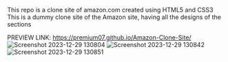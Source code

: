This repo is a clone site of amazon.com created using HTML5 and CSS3
This is a dummy clone site of the Amazon site, having all the designs of the sections

PREVIEW LINK: https://premium07.github.io/Amazon-Clone-Site/
![Screenshot 2023-12-29 130804](https://github.com/Premium07/Amazon-Clone-Site/assets/88884106/6c6119a9-e3c6-4389-9efe-eb5297f0b391)
![Screenshot 2023-12-29 130842](https://github.com/Premium07/Amazon-Clone-Site/assets/88884106/eece66c6-df62-4cdf-b906-01f0fdf46204)
![Screenshot 2023-12-29 130851](https://github.com/Premium07/Amazon-Clone-Site/assets/88884106/381f9593-291f-4d9a-a952-6be6edeaa884)
